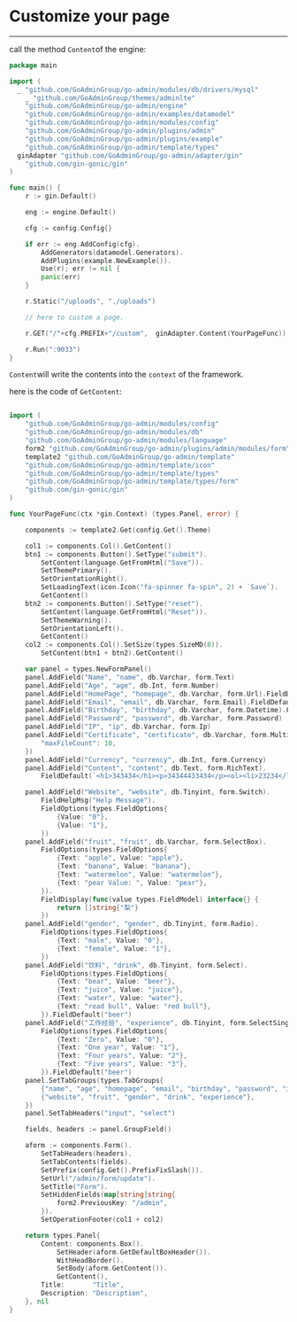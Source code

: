 # Customize your page
---

call the method ```Content```of the engine: 

```go
package main

import (
  _ "github.com/GoAdminGroup/go-admin/modules/db/drivers/mysql"
 	_ "github.com/GoAdminGroup/themes/adminlte"
	"github.com/GoAdminGroup/go-admin/engine"
	"github.com/GoAdminGroup/go-admin/examples/datamodel"
	"github.com/GoAdminGroup/go-admin/modules/config"
	"github.com/GoAdminGroup/go-admin/plugins/admin"
	"github.com/GoAdminGroup/go-admin/plugins/example"
	"github.com/GoAdminGroup/go-admin/template/types"
  ginAdapter "github.com/GoAdminGroup/go-admin/adapter/gin"
	"github.com/gin-gonic/gin"
)

func main() {
	r := gin.Default()

	eng := engine.Default()

	cfg := config.Config{}

	if err := eng.AddConfig(cfg).
		AddGenerators(datamodel.Generators).
		AddPlugins(example.NewExample()).
		Use(r); err != nil {
		panic(err)
	}

	r.Static("/uploads", "./uploads")

	// here to custom a page. 

	r.GET("/"+cfg.PREFIX+"/custom",  ginAdapter.Content(YourPageFunc))

	r.Run(":9033")
}
```

```Content```will write the contents into the ```context``` of the framework.

here is the code of ```GetContent```:

```go

import (
	"github.com/GoAdminGroup/go-admin/modules/config"
	"github.com/GoAdminGroup/go-admin/modules/db"
	"github.com/GoAdminGroup/go-admin/modules/language"
	form2 "github.com/GoAdminGroup/go-admin/plugins/admin/modules/form"
	template2 "github.com/GoAdminGroup/go-admin/template"
	"github.com/GoAdminGroup/go-admin/template/icon"
	"github.com/GoAdminGroup/go-admin/template/types"
	"github.com/GoAdminGroup/go-admin/template/types/form"
	"github.com/gin-gonic/gin"
)

func YourPageFunc(ctx *gin.Context) (types.Panel, error) {

	components := template2.Get(config.Get().Theme)

	col1 := components.Col().GetContent()
	btn1 := components.Button().SetType("submit").
		SetContent(language.GetFromHtml("Save")).
		SetThemePrimary().
		SetOrientationRight().
		SetLoadingText(icon.Icon("fa-spinner fa-spin", 2) + `Save`).
		GetContent()
	btn2 := components.Button().SetType("reset").
		SetContent(language.GetFromHtml("Reset")).
		SetThemeWarning().
		SetOrientationLeft().
		GetContent()
	col2 := components.Col().SetSize(types.SizeMD(8)).
		SetContent(btn1 + btn2).GetContent()

	var panel = types.NewFormPanel()
	panel.AddField("Name", "name", db.Varchar, form.Text)
	panel.AddField("Age", "age", db.Int, form.Number)
	panel.AddField("HomePage", "homepage", db.Varchar, form.Url).FieldDefault("http://google.com")
	panel.AddField("Email", "email", db.Varchar, form.Email).FieldDefault("xxxx@xxx.com")
	panel.AddField("Birthday", "birthday", db.Varchar, form.Datetime).FieldDefault("2010-09-05")
	panel.AddField("Password", "password", db.Varchar, form.Password)
	panel.AddField("IP", "ip", db.Varchar, form.Ip)
	panel.AddField("Certificate", "certificate", db.Varchar, form.Multifile).FieldOptionExt(map[string]interface{}{
		"maxFileCount": 10,
	})
	panel.AddField("Currency", "currency", db.Int, form.Currency)
	panel.AddField("Content", "content", db.Text, form.RichText).
		FieldDefault(`<h1>343434</h1><p>34344433434</p><ol><li>23234</li><li>2342342342</li><li>asdfads</li></ol><ul><li>3434334</li><li>34343343434</li><li>44455</li></ul><p><span style="color: rgb(194, 79, 74);">343434</span></p><p><span style="background-color: rgb(194, 79, 74); color: rgb(0, 0, 0);">434434433434</span></p><table border="0" width="100%" cellpadding="0" cellspacing="0"><tbody><tr><td>&nbsp;</td><td>&nbsp;</td><td>&nbsp;</td></tr><tr><td>&nbsp;</td><td>&nbsp;</td><td>&nbsp;</td></tr><tr><td>&nbsp;</td><td>&nbsp;</td><td>&nbsp;</td></tr><tr><td>&nbsp;</td><td>&nbsp;</td><td>&nbsp;</td></tr></tbody></table><p><br></p><p><span style="color: rgb(194, 79, 74);"><br></span></p>`)

	panel.AddField("Website", "website", db.Tinyint, form.Switch).
		FieldHelpMsg("Help Message").
		FieldOptions(types.FieldOptions{
			{Value: "0"},
			{Value: "1"},
		})
	panel.AddField("fruit", "fruit", db.Varchar, form.SelectBox).
		FieldOptions(types.FieldOptions{
			{Text: "apple", Value: "apple"},
			{Text: "banana", Value: "banana"},
			{Text: "watermelon", Value: "watermelon"},
			{Text: "pear Value: ", Value: "pear"},
		}).
		FieldDisplay(func(value types.FieldModel) interface{} {
			return []string{"梨"}
		})
	panel.AddField("gender", "gender", db.Tinyint, form.Radio).
		FieldOptions(types.FieldOptions{
			{Text: "male", Value: "0"},
			{Text: "female", Value: "1"},
		})
	panel.AddField("饮料", "drink", db.Tinyint, form.Select).
		FieldOptions(types.FieldOptions{
			{Text: "bear", Value: "beer"},
			{Text: "juice", Value: "juice"},
			{Text: "water", Value: "water"},
			{Text: "read bull", Value: "red bull"},
		}).FieldDefault("beer")
	panel.AddField("工作经验", "experience", db.Tinyint, form.SelectSingle).
		FieldOptions(types.FieldOptions{
			{Text: "Zero", Value: "0"},
			{Text: "One year", Value: "1"},
			{Text: "Four years", Value: "2"},
			{Text: "Five years", Value: "3"},
		}).FieldDefault("beer")
	panel.SetTabGroups(types.TabGroups{
		{"name", "age", "homepage", "email", "birthday", "password", "ip", "certificate", "currency", "content"},
		{"website", "fruit", "gender", "drink", "experience"},
	})
	panel.SetTabHeaders("input", "select")

	fields, headers := panel.GroupField()

	aform := components.Form().
		SetTabHeaders(headers).
		SetTabContents(fields).
		SetPrefix(config.Get().PrefixFixSlash()).
		SetUrl("/admin/form/update").
		SetTitle("Form").
		SetHiddenFields(map[string]string{
			form2.PreviousKey: "/admin",
		}).
		SetOperationFooter(col1 + col2)

	return types.Panel{
		Content: components.Box().
			SetHeader(aform.GetDefaultBoxHeader()).
			WithHeadBorder().
			SetBody(aform.GetContent()).
			GetContent(),
		Title:       "Title",
		Description: "Description",
	}, nil
}
```
